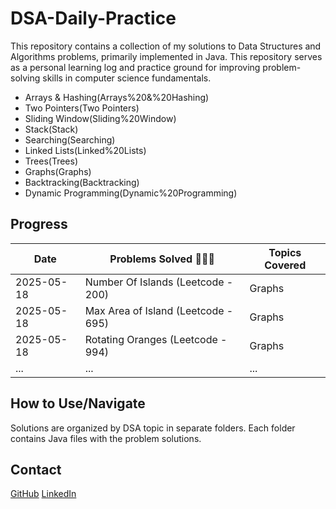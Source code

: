 # DSA-Daily-Practice

This repository contains a collection of my solutions to Data Structures and Algorithms problems, primarily implemented in Java. This repository serves as a personal learning log and practice ground for improving problem-solving skills in computer science fundamentals.

* Arrays & Hashing(Arrays%20&%20Hashing)
* Two Pointers(Two Pointers)
* Sliding Window(Sliding%20Window)
* Stack(Stack)
* Searching(Searching)
* Linked Lists(Linked%20Lists)
* Trees(Trees)
* Graphs(Graphs)
* Backtracking(Backtracking)
* Dynamic Programming(Dynamic%20Programming)

## Progress

| Date       | Problems Solved 🔨💪🏼                               | Topics Covered          |
|------------|--------------------------------------------------|-------------------------|
| 2025-05-18 | Number Of Islands (Leetcode - 200)               | Graphs                  |
| 2025-05-18 | Max Area of Island (Leetcode - 695)              | Graphs                  |
| 2025-05-18 | Rotating Oranges (Leetcode - 994)                | Graphs                  |
| ...        | ...                                              | ...                     |

## How to Use/Navigate

Solutions are organized by DSA topic in separate folders. Each folder contains Java files with the problem solutions.

## Contact

[GitHub](https://github.com/Haririshikesh/)
[LinkedIn](https://github.com/Haririshikesh/)

